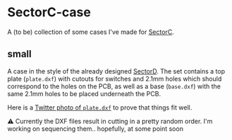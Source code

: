 # SectorC-case

A (to be) collection of some cases I've made for [SectorC](https://github.com/omkbd/Sector/tree/master/SectorC).

## small

A case in the style of the already designed [SectorD](https://github.com/omkbd/Sector/tree/master/SectorD).
The set contains a top plate (`plate.dxf`) with cutouts for switches and 2.1mm holes which should correspond to the holes on the PCB,
as well as a base (`base.dxf`) with the same 2.1mm holes to be placed underneath the PCB.

Here is a [Twitter photo of `plate.dxf`](https://twitter.com/malpractitioner/status/1308096755666423808/photo/1) to prove that things fit well.

⚠️ Currently the DXF files result in cutting in a pretty random order. I'm working on sequencing them.. hopefully, at some point soon